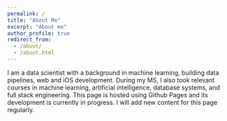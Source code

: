 ```yaml
---
permalink: /
title: "About Me"
excerpt: "About me"
author_profile: true
redirect_from: 
  - /about/
  - /about.html
---
```




I am a data scientist with a background in machine learning, building data pipelines, web and iOS development.  During my MS, I also took relevant courses in machine learning, artificial intelligence, database systems, and full stack engineering.
				This page is hosted using Github Pages and its development is currently in progress.  I will add new content for this page regularly.